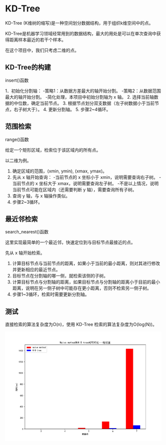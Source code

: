 # KD-Tree

KD-Tree (K维树的缩写)是一种空间划分数据结构，用于组织k维空间中的点。

KD-Tree是机器学习领域经常用到的数据结构，最大的用处是可以在单次查询中获得距离样本最近的若干个样本。

在这个项目中，我们只考虑二维的点。

## KD-Tree的构建

insert()函数

1．初始化分割轴：
    -策略1：从数据方差最大的轴开始分割。
    -策略2：从数据范围最大的轴开始分割。
    -简化处理，本项目中初始分割轴为 x 轴。
2. 选择当前轴数据的中位数，确定当前节点。
3. 根据节点划分双支数据（左子树数据小于当前节点，右子树大于）。
4. 更新分割轴。
5. 步骤2~4循环。

## 范围检索

range()函数

给定一个矩形区域，检索位于该区域内的所有点。

以二维为例。

1.	确定区域的范围，(xmin, ymin), (xmax, ymax)。
2.	先从 x 轴开始查询：
-当前节点的 x 坐标小于 xmin，说明需要查询右子树。
-当前节点的 x 坐标大于 xmax，说明需要查询左子树。
-不是以上情况，说明当前节点可能在区域内（还需要判断 y 轴），需要查询所有子树。
3. 查询 y 轴，与 x 轴操作类似。
4. 步骤2~3循环。

## 最近邻检索

search_nearest()函数

这里实现最简单的一个最近邻，快速定位到与目标节点最接近的点。

先从 x 轴开始检索。

1.	计算目标节点与当前节点的距离，如果小于当前的最小距离，则对其进行修改并更新相应的最近节点。
2.	目标节点在分割轴的哪一侧，就检索该侧的子树。
3.	计算目标节点与分割轴的距离，如果目标节点与分割轴的距离小于目前的最小距离，说明在另一侧子树中可能存在更小距离，否则不检索另一侧子树。
4.	步骤1~3循环，检索时需要更新分割轴。

## 测试

直接检索的算法复杂度为O(n)，使用 KD-Tree 检索的算法复杂度为O(log(N))。

![](Rectangle_contain_test.png)
